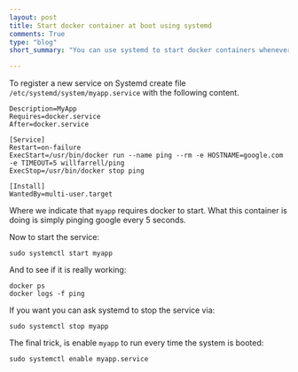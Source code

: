 ```yaml
---
layout: post
title: Start docker container at boot using systemd
comments: True
type: "blog"
short_summary: "You can use systemd to start docker containers whenever a system boots up. This can be extremely useful if you are creating autoscale images for AWS."

---
```


To register a new service on Systemd create file `/etc/systemd/system/myapp.service` with the following content.

```
Description=MyApp
Requires=docker.service
After=docker.service

[Service]
Restart=on-failure
ExecStart=/usr/bin/docker run --name ping --rm -e HOSTNAME=google.com -e TIMEOUT=5 willfarrell/ping
ExecStop=/usr/bin/docker stop ping

[Install]
WantedBy=multi-user.target
```

Where we indicate that `myapp` requires docker to start. What this container is doing is simply pinging google every 5 seconds.

Now to start the service:

```
sudo systemctl start myapp
```

And to see if it is really working:

```
docker ps
docker logs -f ping
```

If you want you can ask systemd to stop the service via:

```
sudo systemctl stop myapp
```

The final trick, is enable `myapp` to run every time the system is booted:

```
sudo systemctl enable myapp.service
```
